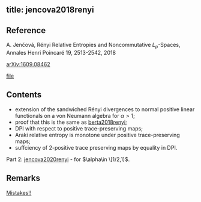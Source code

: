 title: jencova2018renyi
---
## Reference

 A. Jenčová, Rényi Relative Entropies and Noncommutative $L_p$-Spaces, Annales Henri Poincaré 19, 2513-2542, 2018

[arXiv:1609.08462](https://arxiv.org/abs/1609.08462) 

[file](jencova2018renyi/file.pdf)


## Contents

* extension of the sandwiched Rényi divergences to normal positive linear functionals on a von Neumann algebra for $\alpha>1$;
* proof that this is the same as [berta2018renyi](berta2018renyi);
* DPI with respect to positive trace-preserving maps;
* Araki relative entropy is monotone under positive trace-preserving maps;
* suffciency of 2-positive trace preserving maps by equality in DPI.

Part 2: [jencova2020renyi](jencova2020renyi) - for $\alpha\in \[1/2,1)$.

## Remarks

[Mistakes!!](jencova2018renyi/mistakes.pdf)


